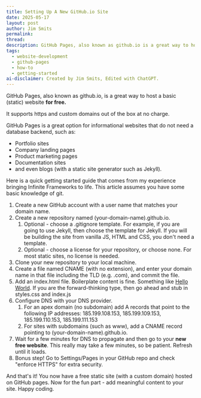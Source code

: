 ```yaml
---
title: Setting Up A New GitHub.io Site
date: 2025-05-17
layout: post
author: Jim Smits
permalink: 
thread: 
description: GitHub Pages, also known as github.io is a great way to host a basic (static) website on for free. Here's a quick article about how to get started.
tags:
  - website-development
  - github-pages
  - how-to
  - getting-started
ai-disclaimer: Created by Jim Smits, Edited with ChatGPT.
---
```

GitHub Pages, also known as github.io, is a great way to host a basic (static) website **for free.**

It supports https and custom domains out of the box at no charge. 

GitHub Pages is a great option for informational websites that do not need a database backend, such as:

- Portfolio sites
- Company landing pages
- Product marketing pages
- Documentation sites
- and even blogs (with a static site generator such as Jekyll).

Here is a quick getting started guide that comes from my experience bringing Infinite Frameworks to life.  This article assumes you have some basic knowledge of git.

1. Create a new GitHub account with a user name that matches your domain name.
2. Create a new repository named (your-domain-name).github.io.
	1. Optional - choose a .gitignore template. For example, if you are going to use Jekyll, then choose the template for Jekyll.  If you will be building the site from vanilla JS, HTML and CSS, you don't need a template.
	2. Optional - choose a license for your repository, or choose none. For most static sites, no license is needed.
3. Clone your new repository to your local machine.
4. Create a file named CNAME (with no extension), and enter your domain name in that file including the TLD (e.g. .com), and commit the file.
5. Add an index.html file. Boilerplate content is fine.  Something like [Hello World](/hello-world/).  If you are the forward-thinking type, then go ahead and stub in styles.css and index.js
6. Configure DNS with your DNS provider.
	1. For an apex domain (no subdomain) add A records that point to the following IP addresses: 185.199.108.153, 185.199.109.153, 185.199.110.153, 185.199.111.153
	2. For sites with subdomains (such as www), add a CNAME record pointing to (your-domain-name).github.io.
7. Wait for a few minutes for DNS to propagate and then go to your **new free website**. This really may take a few minutes, so be patient.  Refresh until it loads.
8. Bonus step! Go to Settings/Pages in your GitHub repo and check "enforce HTTPS" for extra security.

And that's it!  You now have a free static site (with a custom domain) hosted on GitHub pages.  Now for the fun part - add meaningful content to your site.  Happy coding.